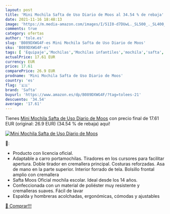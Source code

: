 ```yaml
---
layout: post
title: 'Mini Mochila Safta de Uso Diario de Moos al 34.54 % de rebaja'
date: 2021-11-16 18:48:13
image: 'https://m.media-amazon.com/images/I/51I0-d7DUwL._SL500_._SL400_.jpg'
comments: true
category: ofertas
author: 'tole.es'
slug: 'B089DXWG4F-es Mini Mochila Safta de Uso Diario de Moos'
sku: 'B089DXWG4F-es'
tags: [ 'Equipaje','Mochilas','Mochilas infantiles','mochila','safta', ]
actualPrice: 17.61 EUR
currency: EUR
price: 17.61
comparePrice: 26.9 EUR
prodname: 'Mini Mochila Safta de Uso Diario de Moos'
country: 'es'
flag: '🇪🇸'
brand: 'Safta'
buyurl: 'https://www.amazon.es/dp/B089DXWG4F/?tag=tolees-21'
descuento: '34.54'
average: '17.61'
---
```


Tienes [Mini Mochila Safta de Uso Diario de Moos](https://www.amazon.es/dp/B089DXWG4F/?tag=tolees-21) con precio final de  17.61 EUR (original: 26.9 EUR) (34.54 %  de rebaja) aqui!

[![Mini Mochila Safta de Uso Diario de Moos](https://m.media-amazon.com/images/I/51I0-d7DUwL._SL500_._SL400_.jpg)](https://www.amazon.es/dp/B089DXWG4F/?tag=tolees-21)

🔎:

- Producto con licencia oficial.
- Adaptable a carro portamochilas. Tiradores en los cursores para facilitar apertura. Doble tirador en cremallera principal. Costuras reforzadas. Asa de mano en la parte superior. Interior forrado de tela. Bolsillo frontal amplio con cremallera
- Safta Moos Oficial mochila escolar. Ideal desde los 14 años.
- Confeccionada con un material de poliéster muy resistente y cremalleras suaves. Fácil de lavar
- Espalda y hombreras acolchadas, ergonómicas, cómodas y ajustables

[🛒 Comprar!!!](https://www.amazon.es/dp/B089DXWG4F/?tag=tolees-21)
